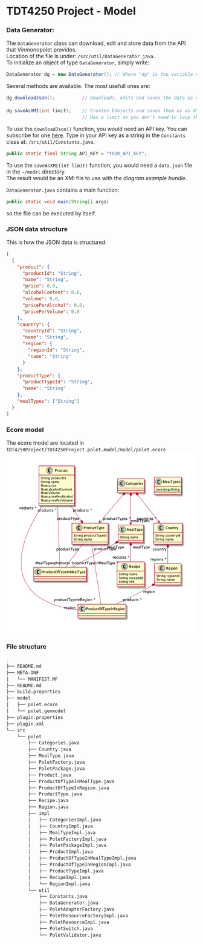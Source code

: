 # TDT4250 Project - Model

### Data Generator:

The `DataGenerator` class can download, edit and store data from the API that Vinmonopolet provides.  
Location of the file is under:
`/src/util/DataGenerator.java`.  
To initialize an object of type `DataGenerator`, simply write:

```java
DataGenerator dg = new DataGenerator(); // Where "dg" is the variable name
```

Several methods are available. The most usefull ones are:

```java
dg.downloadJson();          // Downloads, edits and saves the data as data.json in ~/model.

dg.saveAsXMI(int limit);    // Creates EObjects and saves them as an XMI file with the structure from the Ecore model.
                            // Has a limit so you don't need to loop through the entire data set.
```

To use the `downloadJson()` function, you would need an API key. You can subscribe for one [here](https://api.vinmonopolet.no/).
Type in your API key as a string in the `Constants` class at:
`/src/util/Constants.java`.

```java
public static final String API_KEY = "YOUR_API_KEY";
```

To use the `saveAsXMI(int limit)` function, you would need a `data.json` file in the `~/model` directory.  
The result would be an XMI file to use with the *diagram.example bundle*.

`DataGenerator.java` contains a main function:

```java
public static void main(String[] args)
```

so the file can be executed by itself.

### JSON data structure

This is how the JSON data is structured:

```json
[
  {
    "product": {
      "productId": "String",
      "name": "String",
      "price": 0.0,
      "alcoholContent": 0.0,
      "volume": 0.0,
      "pricePerAlcohol": 0.0,
      "pricePerVolume": 0.0
    },
    "country": {
      "countryId": "String",
      "name": "String",
      "region": {
        "regionId": "String",
        "name": "String"
      }
    },
    "productType": {
      "productTypeId": "String",
      "name": "String"
    },
    "mealTypes": ["String"]
  }
]
```

### Ecore model

The ecore model are located in `TDT4250Project/TDT4250Project.polet.model/model/polet.ecore`
![Ecore model](https://github.com/sindreeio/TDT4250Project/blob/master/images/ecore-model.png)

### File structure

```sh
.
├── README.md
├── META-INF
│   └── MANIFEST.MF
├── README.md
├── build.properties
├── model
│   ├── polet.ecore
│   └── polet.genmodel
├── plugin.properties
├── plugin.xml
└── src
    └── polet
        ├── Categories.java
        ├── Country.java
        ├── MealType.java
        ├── PoletFactory.java
        ├── PoletPackage.java
        ├── Product.java
        ├── ProductOfTypeInMealType.java
        ├── ProductOfTypeInRegion.java
        ├── ProductType.java
        ├── Recipe.java
        ├── Region.java
        ├── impl
        │   ├── CategoriesImpl.java
        │   ├── CountryImpl.java
        │   ├── MealTypeImpl.java
        │   ├── PoletFactoryImpl.java
        │   ├── PoletPackageImpl.java
        │   ├── ProductImpl.java
        │   ├── ProductOfTypeInMealTypeImpl.java
        │   ├── ProductOfTypeInRegionImpl.java
        │   ├── ProductTypeImpl.java
        │   ├── RecipeImpl.java
        │   └── RegionImpl.java
        └── util
            ├── Constants.java
            ├── DataGenerator.java
            ├── PoletAdapterFactory.java
            ├── PoletResourceFactoryImpl.java
            ├── PoletResourceImpl.java
            ├── PoletSwitch.java
            └── PoletValidator.java
```

